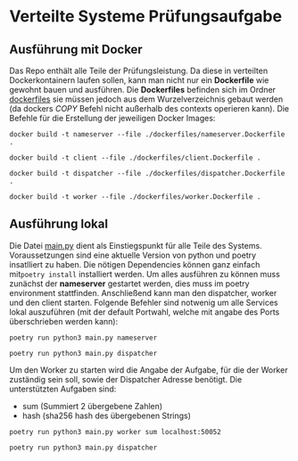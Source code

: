 # Verteilte Systeme Prüfungsaufgabe

## Ausführung mit Docker

Das Repo enthält alle Teile der Prüfungsleistung. Da diese in verteilten Dockerkontainern laufen sollen, kann man nicht
nur ein **Dockerfile** wie gewohnt bauen und ausführen. Die **Dockerfiles** befinden sich im Ordner 
[dockerfiles](./dockerfiles) sie müssen jedoch aus dem Wurzelverzeichnis gebaut werden (da dockers *COPY* Befehl nicht
außerhalb des contexts operieren kann). Die Befehle für die Erstellung der jeweiligen Docker Images:
~~~shell
docker build -t nameserver --file ./dockerfiles/nameserver.Dockerfile .
~~~
~~~shell
docker build -t client --file ./dockerfiles/client.Dockerfile .
~~~
~~~shell
docker build -t dispatcher --file ./dockerfiles/dispatcher.Dockerfile .
~~~
~~~shell
docker build -t worker --file ./dockerfiles/worker.Dockerfile .
~~~

## Ausführung lokal

Die Datei [main.py](./main.py) dient als Einstiegspunkt für alle Teile des Systems. Voraussetzungen sind eine aktuelle Version
von python und poetry insatlliert zu haben. Die nötigen Dependencies können ganz einfach mit```poetry install``` installiert werden.
Um alles ausführen zu können muss zunächst der **nameserver** gestartet werden, dies muss im poetry environment stattfinden.
Anschließend kann man den dispatcher, worker und den client starten. Folgende Befehler sind notwenig um alle Services
lokal auszuführen (mit der default Portwahl, welche mit angabe des Ports überschrieben werden kann):
~~~shell
poetry run python3 main.py nameserver
~~~
~~~shell
poetry run python3 main.py dispatcher
~~~
Um den Worker zu starten wird die Angabe der Aufgabe, für die der Worker zuständig sein soll, sowie der 
Dispatcher Adresse benötigt. Die unterstützten Aufgaben sind:
* sum (Summiert 2 übergebene Zahlen)
* hash (sha256 hash des übergebenen Strings)
~~~shell
poetry run python3 main.py worker sum localhost:50052
~~~
~~~shell
poetry run python3 main.py dispatcher
~~~
